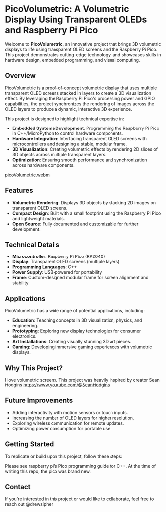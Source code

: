 # PicoVolumetric: A Volumetric Display Using Transparent OLEDs and Raspberry Pi Pico

Welcome to **PicoVolumetric**, an innovative project that brings 3D volumetric displays to life using transparent OLED screens and the Raspberry Pi Pico. This project demonstrates cutting-edge technology, and showcases skills in hardware design, embedded programming, and visual computing.

## Overview

PicoVolumetric is a proof-of-concept volumetric display that uses multiple transparent OLED screens stacked in layers to create a 3D visualization effect. By leveraging the Raspberry Pi Pico's processing power and GPIO capabilities, the project synchronizes the rendering of images across the OLED layers to produce a dynamic, interactive 3D experience.

This project is designed to highlight technical expertise in:

- **Embedded Systems Development**: Programming the Raspberry Pi Pico in C++/MicroPython to control hardware components.
- **Hardware Integration**: Interfacing transparent OLED screens with microcontrollers and designing a stable, modular frame.
- **3D Visualization**: Creating volumetric effects by rendering 2D slices of 3D objects across multiple transparent layers.
- **Optimization**: Ensuring smooth performance and synchronization across hardware components.

[picoVolumetric.webm](https://github.com/user-attachments/assets/05eb1894-b309-42dc-b263-25dacf232db5)

## Features

- **Volumetric Rendering**: Displays 3D objects by stacking 2D images on transparent OLED screens.
- **Compact Design**: Built with a small footprint using the Raspberry Pi Pico and lightweight materials.
- **Open Source**: Fully documented and customizable for further development.

## Technical Details

- **Microcontroller**: Raspberry Pi Pico (RP2040)
- **Display**: Transparent OLED screens (multiple layers)
- **Programming Languages**: C++
- **Power Supply**: USB-powered for portability
- **Frame**: Custom-designed modular frame for screen alignment and stability

## Applications

PicoVolumetric has a wide range of potential applications, including:

- **Education**: Teaching concepts in 3D visualization, physics, and engineering.
- **Prototyping**: Exploring new display technologies for consumer electronics.
- **Art Installations**: Creating visually stunning 3D art pieces.
- **Gaming**: Developing immersive gaming experiences with volumetric displays.

## Why This Project?

I love volumetric screens. This project was heavily inspired by creator Sean Hodgins https://www.youtube.com/@SeanHodgins

## Future Improvements

- Adding interactivity with motion sensors or touch inputs.
- Increasing the number of OLED layers for higher resolution.
- Exploring wireless communication for remote updates.
- Optimizing power consumption for portable use.

## Getting Started

To replicate or build upon this project, follow these steps:

Please see raspberry pi's Pico programming guide for C++. At the time of writing this repo, the pico was brand new.

## Contact

If you're interested in this project or would like to collaborate, feel free to reach out @drewsipher

